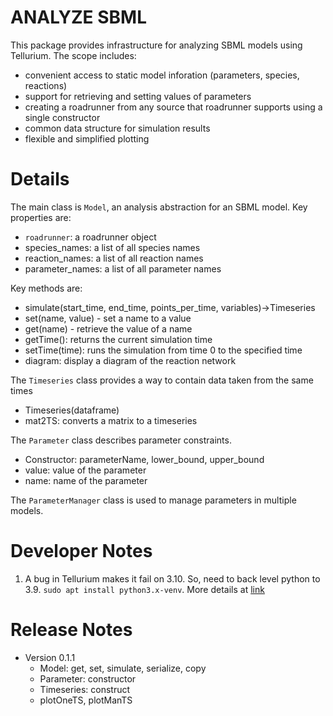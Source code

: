 # ANALYZE SBML
This package provides infrastructure for analyzing SBML models using Tellurium.
The scope includes:
* convenient access to static model inforation (parameters, species, reactions)
* support for retrieving and setting values of parameters
* creating a roadrunner from any source that roadrunner supports using a single constructor
* common data structure for simulation results
* flexible and simplified plotting

# Details
The main class is ``Model``, an analysis abstraction for an SBML model.
Key properties are:
* ``roadrunner``: a roadrunner object
* species_names: a list of all species names
* reaction_names: a list of all reaction names
* parameter_names: a list of all parameter names

Key methods are:
* simulate(start_time, end_time, points_per_time, variables)->Timeseries
* set(name, value) - set a name to a value
* get(name) - retrieve the value of a name
* getTime(): returns the current simulation time
* setTime(time): runs the simulation from time 0 to the specified time
* diagram: display a diagram of the reaction network

The ``Timeseries`` class provides a way to contain data taken from the same times
* Timeseries(dataframe)
* mat2TS: converts a matrix to a timeseries

The ``Parameter`` class describes parameter constraints.
* Constructor: parameterName, lower_bound, upper_bound
* value: value of the parameter
* name: name of the parameter

The ``ParameterManager`` class is used to manage parameters in multiple models.

# Developer Notes
1. A bug in Tellurium makes it fail on 3.10. So, need to back level
python to 3.9. ``sudo apt install python3.x-venv``. More details at [link](https://stackoverflow.com/questions/58310498/mkvirtualenv-says-no-module-named-distutils-spawn-when-making-a-venv-for-non-d)

# Release Notes
* Version 0.1.1
  * Model: get, set, simulate, serialize, copy
  * Parameter: constructor
  * Timeseries: construct
  * plotOneTS, plotManTS
